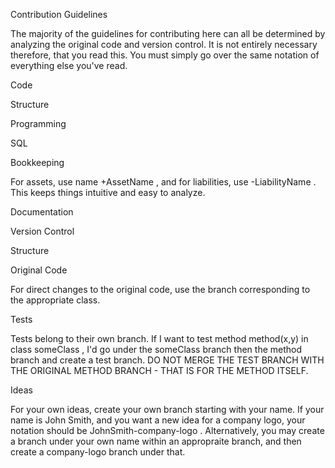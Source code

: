 
Contribution Guidelines

The majority of the guidelines for contributing here can all be determined by analyzing the original code and version control. It is not entirely necessary therefore, that you read this. You must simply go over the same notation of everything else you've read.

Code

Structure

Programming

SQL

Bookkeeping

For assets, use name +AssetName , and for liabilities, use -LiabilityName . This keeps things intuitive and easy to analyze.

Documentation

Version Control

Structure

Original Code

For direct changes to the original code, use the branch corresponding to the appropriate class.

Tests

Tests belong to their own branch. If I want to test method method(x,y) in class someClass , I'd go under the someClass branch then the method branch and create a test branch. DO NOT MERGE THE TEST BRANCH WITH THE ORIGINAL METHOD BRANCH - THAT IS FOR THE METHOD ITSELF.

Ideas

For your own ideas, create your own branch starting with your name. If your name is John Smith, and you want a new idea for a company logo, your notation should be JohnSmith-company-logo . Alternatively, you may create a branch under your own name within an appropraite branch, and then create a company-logo branch under that.